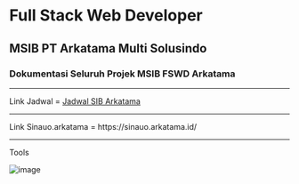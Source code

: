 # Full Stack Web Developer
## MSIB PT Arkatama Multi Solusindo

### Dokumentasi Seluruh Projek MSIB FSWD Arkatama
<hr>
<p> Link Jadwal = <a href="https://s.id/JadwalSIBArkatamaBatch2">Jadwal SIB Arkatama</a></p>
<hr>
<p> Link Sinauo.arkatama = https://sinauo.arkatama.id/</p>
<hr>
Tools

![image](https://user-images.githubusercontent.com/111328859/220250638-e829641a-30c8-4670-91ef-8f3952473171.png)
